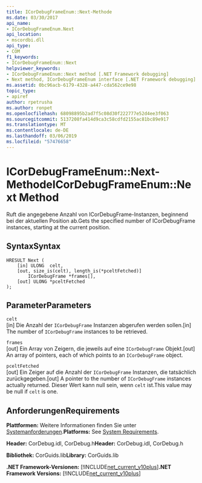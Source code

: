 ```yaml
---
title: ICorDebugFrameEnum::Next-Methode
ms.date: 03/30/2017
api_name:
- ICorDebugFrameEnum.Next
api_location:
- mscordbi.dll
api_type:
- COM
f1_keywords:
- ICorDebugFrameEnum::Next
helpviewer_keywords:
- ICorDebugFrameEnum::Next method [.NET Framework debugging]
- Next method, ICorDebugFrameEnum interface [.NET Framework debugging]
ms.assetid: 0bc96acb-6179-4328-a447-cda562ce9e98
topic_type:
- apiref
author: rpetrusha
ms.author: ronpet
ms.openlocfilehash: 68098895b2ad7f5c08d30f222777e52d4ee3f063
ms.sourcegitcommit: 5137208fa414d9ca3c58cdfd2155ac81bc89e917
ms.translationtype: MT
ms.contentlocale: de-DE
ms.lasthandoff: 03/06/2019
ms.locfileid: "57476658"
---
```

# <a name="icordebugframeenumnext-method"></a><span data-ttu-id="f652d-102">ICorDebugFrameEnum::Next-Methode</span><span class="sxs-lookup"><span data-stu-id="f652d-102">ICorDebugFrameEnum::Next Method</span></span>
<span data-ttu-id="f652d-103">Ruft die angegebene Anzahl von ICorDebugFrame-Instanzen, beginnend bei der aktuellen Position ab.</span><span class="sxs-lookup"><span data-stu-id="f652d-103">Gets the specified number of ICorDebugFrame instances, starting at the current position.</span></span>  
  
## <a name="syntax"></a><span data-ttu-id="f652d-104">Syntax</span><span class="sxs-lookup"><span data-stu-id="f652d-104">Syntax</span></span>  
  
```  
HRESULT Next (  
    [in] ULONG  celt,  
    [out, size_is(celt), length_is(*pceltFetched)]  
        ICorDebugFrame *frames[],  
    [out] ULONG *pceltFetched  
);  
```  
  
## <a name="parameters"></a><span data-ttu-id="f652d-105">Parameter</span><span class="sxs-lookup"><span data-stu-id="f652d-105">Parameters</span></span>  
 `celt`  
 <span data-ttu-id="f652d-106">[in] Die Anzahl der `ICorDebugFrame` Instanzen abgerufen werden sollen.</span><span class="sxs-lookup"><span data-stu-id="f652d-106">[in] The number of `ICorDebugFrame` instances to be retrieved.</span></span>  
  
 `frames`  
 <span data-ttu-id="f652d-107">[out] Ein Array von Zeigern, die jeweils auf eine `ICorDebugFrame` Objekt.</span><span class="sxs-lookup"><span data-stu-id="f652d-107">[out] An array of pointers, each of which points to an `ICorDebugFrame` object.</span></span>  
  
 `pceltFetched`  
 <span data-ttu-id="f652d-108">[out] Ein Zeiger auf die Anzahl der `ICorDebugFrame` Instanzen, die tatsächlich zurückgegeben.</span><span class="sxs-lookup"><span data-stu-id="f652d-108">[out] A pointer to the number of `ICorDebugFrame` instances actually returned.</span></span> <span data-ttu-id="f652d-109">Dieser Wert kann null sein, wenn `celt` ist.</span><span class="sxs-lookup"><span data-stu-id="f652d-109">This value may be null if `celt` is one.</span></span>  
  
## <a name="requirements"></a><span data-ttu-id="f652d-110">Anforderungen</span><span class="sxs-lookup"><span data-stu-id="f652d-110">Requirements</span></span>  
 <span data-ttu-id="f652d-111">**Plattformen:** Weitere Informationen finden Sie unter [Systemanforderungen](../../../../docs/framework/get-started/system-requirements.md).</span><span class="sxs-lookup"><span data-stu-id="f652d-111">**Platforms:** See [System Requirements](../../../../docs/framework/get-started/system-requirements.md).</span></span>  
  
 <span data-ttu-id="f652d-112">**Header:** CorDebug.idl, CorDebug.h</span><span class="sxs-lookup"><span data-stu-id="f652d-112">**Header:** CorDebug.idl, CorDebug.h</span></span>  
  
 <span data-ttu-id="f652d-113">**Bibliothek:** CorGuids.lib</span><span class="sxs-lookup"><span data-stu-id="f652d-113">**Library:** CorGuids.lib</span></span>  
  
 <span data-ttu-id="f652d-114">**.NET Framework-Versionen:** [!INCLUDE[net_current_v10plus](../../../../includes/net-current-v10plus-md.md)]</span><span class="sxs-lookup"><span data-stu-id="f652d-114">**.NET Framework Versions:** [!INCLUDE[net_current_v10plus](../../../../includes/net-current-v10plus-md.md)]</span></span>
